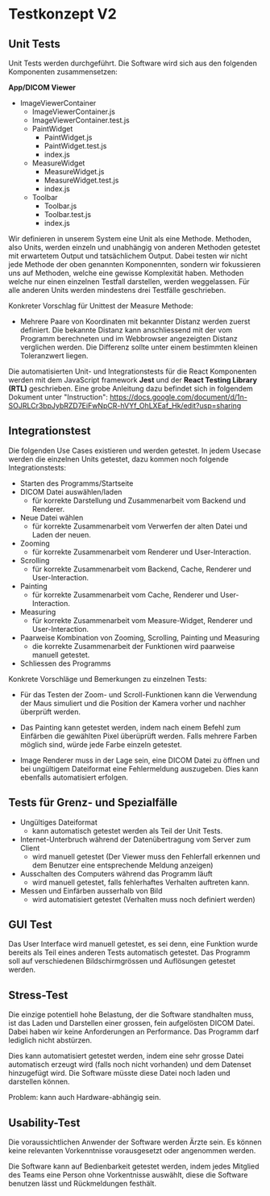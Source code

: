 # Testkonzept V2

## Unit Tests

Unit Tests werden durchgeführt. Die Software wird sich aus den folgenden Komponenten zusammensetzen:

**App/DICOM Viewer**

- ImageViewerContainer
  - ImageViewerContainer.js
  - ImageViewerContainer.test.js
  - PaintWidget
    - PaintWidget.js
    - PaintWidget.test.js
    - index.js
  - MeasureWidget
    - MeasureWidget.js
    - MeasureWidget.test.js
    - index.js
  - Toolbar
    - Toolbar.js
    - Toolbar.test.js
    - index.js

Wir definieren in unserem System eine Unit als eine Methode. Methoden, also Units, werden einzeln und unabhängig von anderen Methoden getestet mit erwartetem Output und tatsächlichem Output. Dabei testen wir nicht jede Methode der oben genannten Komponennten, sondern wir fokussieren uns auf Methoden, welche eine gewisse Komplexität haben. Methoden welche nur einen einzelnen Testfall darstellen, werden weggelassen. Für alle anderen Units werden mindestens drei Testfälle geschrieben.

Konkreter Vorschlag für Unittest der Measure Methode:
  - Mehrere Paare von Koordinaten mit bekannter Distanz werden zuerst definiert. Die bekannte Distanz kann anschliessend mit der vom Programm berechneten und im Webbrowser angezeigten Distanz verglichen werden. Die Differenz sollte unter einem bestimmten kleinen Toleranzwert liegen. 

Die automatisierten Unit- und Integrationstests für die React Komponenten werden mit dem JavaScript framework **Jest** und der **React Testing Library (RTL)** geschrieben. Eine grobe Anleitung dazu befindet sich in folgendem Dokument unter "Instruction": https://docs.google.com/document/d/1n-SOJRLCr3bpJybRZD7EiFwNpCR-hVYf_OhLXEaf_Hk/edit?usp=sharing

## Integrationstest

Die folgenden Use Cases existieren und werden getestet. In jedem Usecase werden die einzelnen Units getestet, dazu kommen noch folgende Integrationstests:

- Starten des Programms/Startseite
- DICOM Datei auswählen/laden
  - für korrekte Darstellung und Zusammenarbeit vom Backend und Renderer.
- Neue Datei wählen
  - für korrekte Zusammenarbeit vom Verwerfen der alten Datei und Laden der neuen.
- Zooming
  - für korrekte Zusammenarbeit vom Renderer und User-Interaction.
- Scrolling
  - für korrekte Zusammenarbeit vom Backend, Cache, Renderer und User-Interaction.
- Painting
  - für korrekte Zusammenarbeit vom Cache, Renderer und User-Interaction. 
- Measuring
  - für korrekte Zusammenarbeit vom Measure-Widget, Renderer und User-Interaction.
- Paarweise Kombination von Zooming, Scrolling, Painting und Measuring
  - die korrekte Zusammenarbeit der Funktionen wird paarweise manuell getestet.
- Schliessen des Programms

Konkrete Vorschläge und Bemerkungen zu einzelnen Tests:

- Für das Testen der Zoom- und Scroll-Funktionen kann die Verwendung der Maus simuliert und die Position der Kamera vorher und nachher überprüft werden.

- Das Painting kann getestet werden, indem nach einem Befehl zum Einfärben die gewählten Pixel überüprüft werden. Falls mehrere Farben möglich sind, würde jede Farbe einzeln getestet.

- Image Renderer muss in der Lage sein, eine DICOM Datei zu öffnen und bei ungültigem Dateiformat eine Fehlermeldung auszugeben. Dies kann ebenfalls automatisiert erfolgen.


## Tests für Grenz- und Spezialfälle

- Ungültiges Dateiformat
  - kann automatisch getestet werden als Teil der Unit Tests.
- Internet-Unterbruch während der Datenübertragung vom Server zum Client
  - wird manuell getestet (Der Viewer muss den Fehlerfall erkennen und dem Benutzer eine entsprechende Meldung anzeigen)
- Ausschalten des Computers während das Programm läuft
  - wird manuell getestet, falls fehlerhaftes Verhalten auftreten kann.
- Messen und Einfärben ausserhalb von Bild
  - wird automatisiert getestet (Verhalten muss noch definiert werden)

## GUI Test

Das User Interface wird manuell getestet, es sei denn, eine Funktion wurde bereits als Teil eines anderen Tests automatisch getestet.
Das Programm soll auf verschiedenen Bildschirmgrössen und Auflösungen getestet werden.

## Stress-Test

Die einzige potentiell hohe Belastung, der die Software standhalten muss, ist
das Laden und Darstellen einer grossen, fein aufgelösten DICOM Datei. Dabei haben wir keine Anforderungen an Performance. Das Programm darf lediglich nicht abstürzen.

Dies kann automatisiert getestet werden, indem eine sehr grosse Datei automatisch
erzeugt wird (falls noch nicht vorhanden) und dem Datenset hinzugefügt wird. Die
Software müsste diese Datei noch laden und darstellen können.

Problem: kann auch Hardware-abhängig sein.

## Usability-Test

Die voraussichtlichen Anwender der Software werden Ärzte sein. Es können keine relevanten Vorkenntnisse vorausgesetzt oder angenommen werden.

Die Software kann auf Bedienbarkeit getestet werden, indem jedes Mitglied des Teams eine Person ohne Vorkentnisse auswählt, diese die Software benutzen lässt und Rückmeldungen festhält. 
